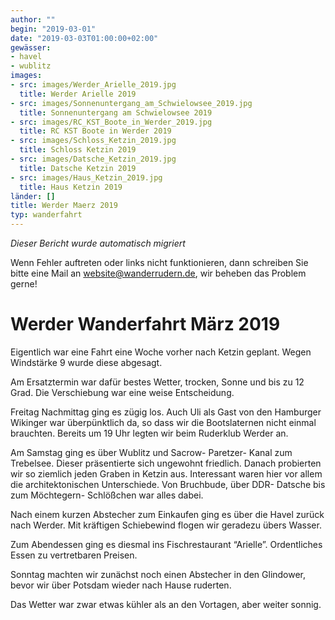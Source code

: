 ```yaml
---
author: ""
begin: "2019-03-01"
date: "2019-03-03T01:00:00+02:00"
gewässer:
- havel
- wublitz
images:
- src: images/Werder_Arielle_2019.jpg
  title: Werder Arielle 2019
- src: images/Sonnenuntergang_am_Schwielowsee_2019.jpg
  title: Sonnenuntergang am Schwielowsee 2019
- src: images/RC_KST_Boote_in_Werder_2019.jpg
  title: RC KST Boote in Werder 2019
- src: images/Schloss_Ketzin_2019.jpg
  title: Schloss Ketzin 2019
- src: images/Datsche_Ketzin_2019.jpg
  title: Datsche Ketzin 2019
- src: images/Haus_Ketzin_2019.jpg
  title: Haus Ketzin 2019
länder: []
title: Werder Maerz 2019
typ: wanderfahrt
---
```



*Dieser Bericht wurde automatisch migriert*

Wenn Fehler auftreten oder links nicht funktionieren, dann schreiben Sie bitte eine Mail an website@wanderrudern.de, wir beheben das Problem gerne!



# Werder Wanderfahrt März 2019


Eigentlich war eine Fahrt eine Woche vorher nach Ketzin geplant. Wegen Windstärke 9 wurde diese abgesagt.

Am Ersatztermin war dafür bestes Wetter, trocken, Sonne und bis zu 12 Grad. Die Verschiebung war eine weise Entscheidung.

Freitag Nachmittag ging es zügig los. Auch Uli als Gast von den Hamburger Wikinger war überpünktlich da, so dass wir die Bootslaternen nicht einmal brauchten. Bereits um 19 Uhr legten wir beim Ruderklub Werder an.

Am Samstag ging es über Wublitz und Sacrow- Paretzer- Kanal zum Trebelsee. Dieser präsentierte sich ungewohnt friedlich. Danach probierten wir so ziemlich jeden Graben in Ketzin aus. Interessant waren hier vor allem die architektonischen Unterschiede. Von Bruchbude, über DDR- Datsche bis zum Möchtegern- Schlößchen war alles dabei.

Nach einem kurzen Abstecher zum Einkaufen ging es über die Havel zurück nach Werder. Mit kräftigen Schiebewind flogen wir geradezu übers Wasser.

Zum Abendessen ging es diesmal ins Fischrestaurant “Arielle”. Ordentliches Essen zu vertretbaren Preisen.

Sonntag machten wir zunächst noch einen Abstecher in den Glindower, bevor wir über Potsdam wieder nach Hause ruderten.

Das Wetter war zwar etwas kühler als an den Vortagen, aber weiter sonnig.